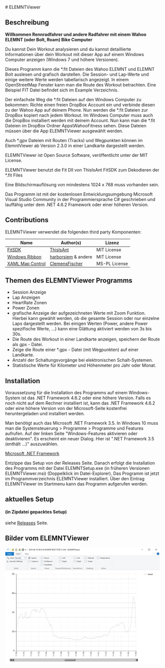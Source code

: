 ﻿﻿﻿# ELEMNTViewer


## Beschreibung

**Willkommen Rennradfahrer und andere Radfahrer mit einem Wahoo ELEMNT (oder Bolt, Roam) Bike Computer**

Du kannst Dein Workout analysieren und du kannst detaillierte Informationen über dein Workout mit dieser App auf einem Windows Computer anzeigen (Windows 7 und höhere Versionen).

Dieses Programm kann die *.fit Dateien des Wahoo ELEMNT und ELEMNT Bolt auslesen und grafisch darstellen. Die Session- und Lap-Werte und einige weitere Werte werden tabellarisch angezeigt. In einem OpenStreetMap Fenster kann man die Route des Workout betrachten. Eine Beispiel FIT Datei befindet sich im Example Verzeichnis.

Der einfachste Weg die *.fit Dateien auf den Windows Computer zu bekommen: Richte einen freien DropBox Account ein und verbinde diesen zu der Wahoo App auf deinem Phone. Nun werden die *.fit Dateien zur DropBox kopiert nach jedem Workout. Im Windows Computer muss auch die DropBox installiert werden mit deinem Account. Nun kann man die *.fit Dateien im DropBox Ordner Apps\WahooFitness sehen. Diese Dateien müssen über die App ELEMNTViewer ausgewählt werden.

Auch *.gpx Dateien mit Routen (Tracks) und Wegpunkten können im ElemntViewer ab Version 2.3.0 in einer Landkarte dargestellt werden.

ELEMNTViewer ist Open Source Software, veröffentlicht unter der MIT License.

ELEMNTViewer benutzt die Fit Dll von ThisIsAnt FitSDK zum Dekodieren der *.fit Files

Eine Bildschirmauflösung von mindestens 1024 x 768 muss vorhanden sein.

Das Programm ist mit der kostenlosen Entwicklungsumgebung Microsoft Visual Studio Community in der Programmiersprache C# geschrieben und lauffähig unter dem .NET 4.6.2 Framework oder einer höheren Version.

## Contributions

 ELEMNTViewer verwendet die folgenden third party Komponenten:


| Name                                                         | Author(s)                                            | Lizenz      |
| ------------------------------------------------------------ | ---------------------------------------------------- | ----------- |
| [FitSDK](https://www.thisisant.com/developer/resources/downloads/) | [ThisIsAnt](https://www.thisisant.com/)              | MIT License |
| [Windows Ribbon](https://github.com/harborsiem/WindowsRibbon) | [harborsiem](https://github.com/harborsiem) & andere | MIT License |
| [XAML Map Control](https://github.com/ClemensFischer/XAML-Map-Control) | [ClemensFischer](https://github.com/ClemensFischer) | MS-PL License |
## Themen des ELEMNTViewer Programms

- Session Anzeige 
- Lap Anzeigen 
- HeartRate Zonen 
- Power Zonen 
- grafische Anzeige der aufgezeichneten Werte mit Zoom Funktion. Hierbei kann gewählt werden, ob die gesamte Session oder nur einzelne Laps dargestellt werden. Bei einigen Werten (Power, andere Power spezifische Werte, ...) kann eine Glättung aktiviert werden von 3s bis 30s.
- Die Route des Workout in einer Landkarte anzeigen, speichern der Route als gpx - Datei.
- Zeige die Route einer *.gpx - Datei (mit Wegpunkten) auf einer Landkarte.
- Anzahl der Schaltungsvorgänge bei elektronischen Schalt-Systemen.
- Statistische Werte für Kilometer und Höhenmeter pro Jahr oder Monat.

## Installation
Voraussetzung für die Installation des Programms auf einem Windows-System ist das .NET Framework 4.6.2 oder eine höhere Version. Falls es noch nicht auf dem Rechner installiert ist, kann das .NET Framework 4.6.2 oder eine höhere Version von der Microsoft-Seite kostenfrei heruntergeladen und installiert werden.

Man benötigt auch das Microsoft .NET Framework 3.5. In Windows 10 muss man die Systemsteuerung  > Programme  > Programme und Features aufrufen. Auf der linken Seite "Windows-Features aktivieren oder deaktivieren". Es erscheint ein neuer Dialog. Hier ist  ".NET Framework 3.5 (enthält ...)" auszuwählen.

[Microsoft .NET Framework](http://www.microsoft.com/netframework)

Entzippe das Setup von der Releases Seite. Danach erfolgt die Installation des Programms mit der Datei ELEMNTSetup.exe (in früheren Versionen ELEMNTViewer.msi) (Doppelklick im Datei-Explorer). Das Programm ist jetzt im Programmverzeichnis ELEMNTViewer installiert. Über den Eintrag ELEMNTViewer im Startmenu kann das Programm aufgerufen werden.

## aktuelles Setup
#### (in Zipdatei gepacktes Setup)

siehe [Releases](https://github.com/harborsiem/ELEMNTViewer/releases) Seite.


## Bilder vom ELEMNTViewer


![ELEMNTViewer](./Images/Viewer1.jpg)
